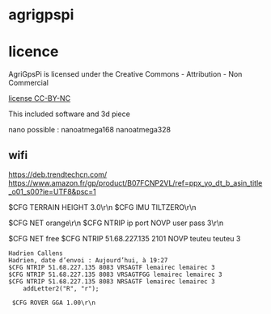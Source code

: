 # agrigpspi

# licence

AgriGpsPi is licensed under the Creative Commons - Attribution - Non Commercial

[license CC-BY-NC](https://creativecommons.org/licenses/by-nc/3.0/fr/)

This included software and 3d piece

nano possible :
nanoatmega168
nanoatmega328

## wifi
https://deb.trendtechcn.com/
https://www.amazon.fr/gp/product/B07FCNP2VL/ref=ppx_yo_dt_b_asin_title_o01_s00?ie=UTF8&psc=1

$CFG TERRAIN HEIGHT 3.0\r\n
$CFG IMU TILTZERO\r\n

$CFG NET orange\r\n
$CFG NTRIP ip port NOVP user pass 3\r\n

$CFG NET free
$CFG NTRIP 51.68.227.135 2101 NOVP teuteu teuteu 3
```
Hadrien Callens
Hadrien, date d’envoi : Aujourd’hui, à 19:27
$CFG NTRIP 51.68.227.135 8083 VRSAGTF lemairec lemairec 3
$CFG NTRIP 51.68.227.135 8083 VRSAGTFGG lemairec lemairec 3
$CFG NTRIP 51.68.227.135 8083 NRSAGTF lemairec lemairec 3
    addLetter2("R", "r");

 $CFG ROVER GGA 1.00\r\n